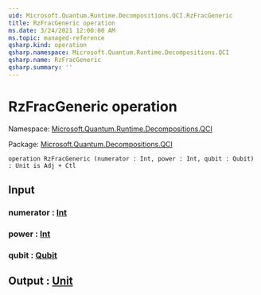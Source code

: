 ```yaml
---
uid: Microsoft.Quantum.Runtime.Decompositions.QCI.RzFracGeneric
title: RzFracGeneric operation
ms.date: 3/24/2021 12:00:00 AM
ms.topic: managed-reference
qsharp.kind: operation
qsharp.namespace: Microsoft.Quantum.Runtime.Decompositions.QCI
qsharp.name: RzFracGeneric
qsharp.summary: ''
---
```


# RzFracGeneric operation

Namespace: [Microsoft.Quantum.Runtime.Decompositions.QCI](xref:Microsoft.Quantum.Runtime.Decompositions.QCI)

Package: [Microsoft.Quantum.Decompositions.QCI](https://nuget.org/packages/Microsoft.Quantum.Decompositions.QCI)




```qsharp
operation RzFracGeneric (numerator : Int, power : Int, qubit : Qubit) : Unit is Adj + Ctl
```


## Input

### numerator : [Int](xref:microsoft.quantum.lang-ref.int)




### power : [Int](xref:microsoft.quantum.lang-ref.int)




### qubit : [Qubit](xref:microsoft.quantum.lang-ref.qubit)





## Output : [Unit](xref:microsoft.quantum.lang-ref.unit)

